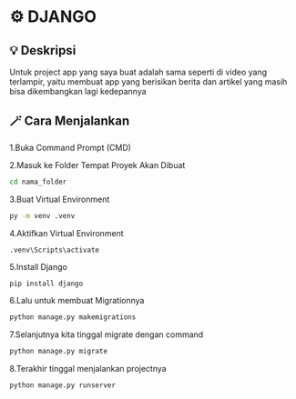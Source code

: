 # ⚙️ DJANGO 

## 💡 Deskripsi
Untuk project app yang saya buat adalah sama seperti di video yang terlampir, yaitu membuat app yang berisikan berita dan artikel yang masih bisa dikembangkan lagi kedepannya


## 🪄 Cara Menjalankan
1.Buka Command Prompt (CMD) 

2.Masuk ke Folder Tempat Proyek Akan Dibuat
```bash
cd nama_folder
```

3.Buat Virtual Environment
```bash
py -m venv .venv
```

4.Aktifkan Virtual Environment
```shell
.venv\Scripts\activate
```

5.Install Django
```bash
pip install django
```

6.Lalu untuk membuat Migrationnya
```bash
python manage.py makemigrations
```

7.Selanjutnya kita tinggal migrate dengan command
```bash
python manage.py migrate
```

8.Terakhir tinggal menjalankan projectnya
```bash
python manage.py runserver
```